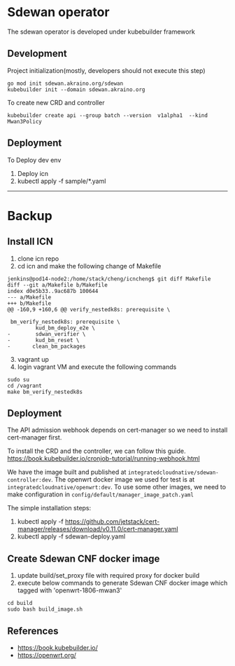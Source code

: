 # Sdewan operator

The sdewan operator is developed under kubebuilder framework

## Development

Project initialization(mostly, developers should not execute this step)
```
go mod init sdewan.akraino.org/sdewan
kubebuilder init --domain sdewan.akraino.org
```

To create new CRD and controller
```
kubebuilder create api --group batch --version  v1alpha1  --kind  Mwan3Policy
```

## Deployment

To Deploy dev env
1. Deploy icn
2. kubectl apply -f sample/*.yaml

-----
# Backup

## Install ICN

1. clone icn repo
2. cd icn and make the following change of Makefile
  ```
  jenkins@pod14-node2:/home/stack/cheng/icncheng$ git diff Makefile
  diff --git a/Makefile b/Makefile
  index d0e5b33..9ac687b 100644
  --- a/Makefile
  +++ b/Makefile
  @@ -160,9 +160,6 @@ verify_nestedk8s: prerequisite \
  
   bm_verify_nestedk8s: prerequisite \
           kud_bm_deploy_e2e \
  -        sdwan_verifier \
  -        kud_bm_reset \
  -       clean_bm_packages
  ```
3. vagrant up
4. login vagrant VM and execute the following commands
  ```
  sudo su
  cd /vagrant
  make bm_verify_nestedk8s
  ```

## Deployment

The API admission webhook depends on cert-manager so we need to install cert-manager first.

To install the CRD and the controller, we can follow this guide.
https://book.kubebuilder.io/cronjob-tutorial/running-webhook.html

We have the image built and published at `integratedcloudnative/sdewan-controller:dev`. The openwrt
docker image we used for test is at `integratedcloudnative/openwrt:dev`. To use some other images,
we need to make configuration in `config/default/manager_image_patch.yaml`

The simple installation steps:
1. kubectl apply -f https://github.com/jetstack/cert-manager/releases/download/v0.11.0/cert-manager.yaml
2. kubectl apply -f sdewan-deploy.yaml

## Create Sdewan CNF docker image
1. update build/set_proxy file with required proxy for docker build
2. execute below commands to generate Sdewan CNF docker image which tagged with 'openwrt-1806-mwan3'
```
cd build
sudo bash build_image.sh
```


## References

- https://book.kubebuilder.io/
- https://openwrt.org/
